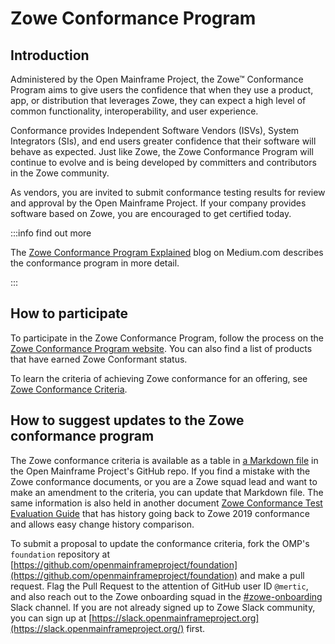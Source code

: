 # Zowe Conformance Program

## Introduction

Administered by the Open Mainframe Project, the Zowe&trade; Conformance Program aims to give users the confidence that when they use a product, app, or distribution that leverages Zowe, they can expect a high level of common functionality, interoperability, and user experience.  

Conformance provides Independent Software Vendors (ISVs), System Integrators (SIs), and end users greater confidence that their software will behave as expected. Just like Zowe, the Zowe Conformance Program will continue to evolve and is being developed by committers and contributors in the Zowe community.

As vendors, you are invited to submit conformance testing results for review and approval by the Open Mainframe Project. If your company provides software based on Zowe, you are encouraged to get certified today.


:::info find out more

The [Zowe Conformance Program Explained](https://medium.com/zowe/zowe-conformance-program-7f1574ade8ea) blog on Medium.com describes the conformance program in more detail.

:::

## How to participate

To participate in the Zowe Conformance Program, follow the process on the [Zowe Conformance Program website](https://openmainframeproject.org/our-projects/zowe-conformance-program/). You can also find a list of products that have earned Zowe Conformant status.  

To learn the criteria of achieving Zowe conformance for an offering, see [Zowe Conformance Criteria](https://github.com/openmainframeproject/foundation/tree/master/zowe_conformance).

## How to suggest updates to the Zowe conformance program

The Zowe conformance criteria is available as a table in [a Markdown file](https://github.com/openmainframeproject/foundation/blob/master/zowe_conformance/test_evaluation_guide_table.md) in the Open Mainframe Project's GitHub repo. If you find a mistake with the Zowe conformance documents, or you are a Zowe squad lead and want to make an amendment to the criteria, you can update that Markdown file.  The same information is also held in another document [Zowe Conformance Test Evaluation Guide](https://github.com/openmainframeproject/foundation/blob/main/zowe_conformance/test_evaluation_guide_table.md) that has history going back to Zowe 2019 conformance and allows easy change history comparison.

To submit a proposal to update the conformance criteria, fork the OMP's `foundation` repository at [https://github.com/openmainframeproject/foundation](https://github.com/openmainframeproject/foundation) and make a pull request.  Flag the Pull Request to the attention of GitHub user ID `@mertic`, and also reach out to the Zowe onboarding squad in the [#zowe-onboarding](https://openmainframeproject.slack.com/archives/CC60ALD61) Slack channel. If you are not already signed up to Zowe Slack community, you can sign up at [https://slack.openmainframeproject.org](https://slack.openmainframeproject.org/) first.

